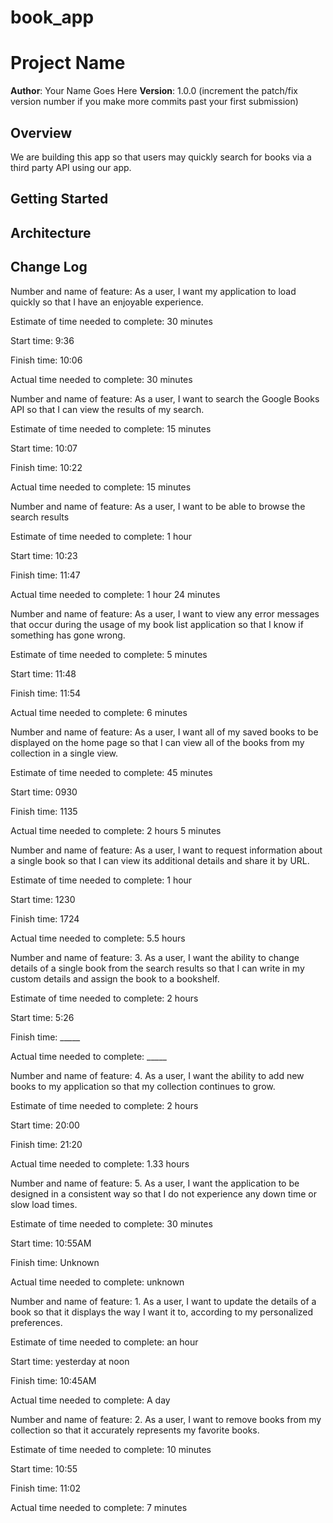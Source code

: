 # book_app

# Project Name

**Author**: Your Name Goes Here
**Version**: 1.0.0 (increment the patch/fix version number if you make more commits past your first submission)

## Overview
We are building this app so that users may quickly search for books via a third party API using our app.

## Getting Started
<!-- What are the steps that a user must take in order to build this app on their own machine and get it running? -->

## Architecture
<!-- Provide a detailed description of the application design. What technologies (languages, libraries, etc) you're using, and any other relevant design information. -->

## Change Log
<!-- Use this area to document the iterative changes made to your application as each feature is successfully implemented. Use time stamps. Here's an examples:

01-01-2001 4:59pm - Application now has a fully-functional express server, with GET and POST routes for the book resource.

## Credits and Collaborations

-->
Number and name of feature: As a user, I want my application to load quickly so that I have an enjoyable experience.

Estimate of time needed to complete: 30 minutes

Start time: 9:36

Finish time: 10:06

Actual time needed to complete: 30 minutes

Number and name of feature: As a user, I want to search the Google Books API so that I can view the results of my search.

Estimate of time needed to complete: 15 minutes

Start time: 10:07

Finish time: 10:22

Actual time needed to complete: 15 minutes

Number and name of feature: As a user, I want to be able to browse the search results

Estimate of time needed to complete: 1 hour

Start time: 10:23

Finish time: 11:47

Actual time needed to complete: 1 hour 24 minutes

Number and name of feature: As a user, I want to view any error messages that occur during the usage of my book list application so that I know if something has gone wrong.

Estimate of time needed to complete: 5 minutes

Start time: 11:48

Finish time: 11:54

Actual time needed to complete: 6 minutes

Number and name of feature: As a user, I want all of my saved books to be displayed on the home page so that I can view all of the books from my collection in a single view.

Estimate of time needed to complete: 45 minutes

Start time: 0930

Finish time: 1135

Actual time needed to complete: 2 hours 5 minutes

Number and name of feature: As a user, I want to request information about a single book so that I can view its additional details and share it by URL.

Estimate of time needed to complete: 1 hour

Start time: 1230

Finish time: 1724

Actual time needed to complete: 5.5 hours


Number and name of feature: 3. As a user, I want the ability to change details of a single book from the search results so that I can write in my custom details and assign the book to a bookshelf.

Estimate of time needed to complete: 2 hours

Start time: 5:26

Finish time: _____

Actual time needed to complete: _____

Number and name of feature: 4. As a user, I want the ability to add new books to my application so that my collection continues to grow.

Estimate of time needed to complete: 2 hours

Start time: 20:00

Finish time: 21:20

Actual time needed to complete: 1.33 hours


Number and name of feature: 5. As a user, I want the application to be designed in a consistent way so that I do not experience any down time or slow load times.

Estimate of time needed to complete:  30 minutes

Start time: 10:55AM

Finish time: Unknown

Actual time needed to complete: unknown


Number and name of feature: 1. As a user, I want to update the details of a book so that it displays the way I want it to, according to my personalized preferences.

Estimate of time needed to complete: an hour

Start time: yesterday at noon

Finish time: 10:45AM

Actual time needed to complete: A day

Number and name of feature: 2. As a user, I want to remove books from my collection so that it accurately represents my favorite books.

Estimate of time needed to complete: 10 minutes

Start time: 10:55

Finish time: 11:02

Actual time needed to complete: 7 minutes